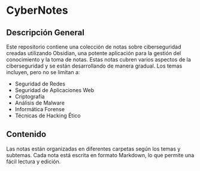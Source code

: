 # CyberNotes

## Descripción General

Este repositorio contiene una colección de notas sobre ciberseguridad creadas utilizando Obsidian, una potente aplicación para la gestión del conocimiento y la toma de notas. Estas notas cubren varios aspectos de la ciberseguridad y se están desarrollando de manera gradual. Los temas incluyen, pero no se limitan a:

- Seguridad de Redes
- Seguridad de Aplicaciones Web
- Criptografía
- Análisis de Malware
- Informática Forense
- Técnicas de Hacking Ético

## Contenido

Las notas están organizadas en diferentes carpetas según los temas y subtemas. Cada nota está escrita en formato Markdown, lo que permite una fácil lectura y edición.
